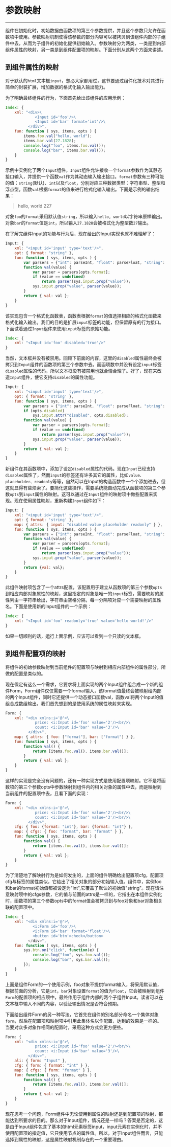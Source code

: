 # 参数映射

---

组件在初始化时，初始数据由函数项的第三个参数提供，并且这个参数只允许在函数项中使用。参数映射机制使得该参数的部分内容可以被拷贝到该组件内部的子组件中去，从而为子组件的初始化提供初始输入。参数映射分为两类，一类是到内部组件属性的映射，另一类是到组件配置项的映射。下面分别从这两个方面来讲述。

## 到组件属性的映射

对于默认的`html`文本框`input`，想必大家都用过，这节要通过组件化技术对其进行简单的封装扩展，增加数据的格式化输入输出能力。

为了明确最终组件的行为，下面首先给出该组件的应用示例：

```js
Index: {
    xml: "<div>\
             <Input id='foo'/>\
             <Input id='bar' format='int'/>\
          </div>",
    fun: function ( sys, items, opts ) {
        items.foo.val("hello, world");
        items.bar.val(27.1828);
        console.log("foo", items.foo.val());
        console.log("bar", items.bar.val());
    }
} 
```

示例中实例化了两个`Input`组件。`Input`组件允许接收一个`format`参数作为其静态接口输入，并提供一个函数`val`作为其动态输入输出接口。`format`参数有三种可能的值：`string`(默认)、`int`以及`float`，分别对应三种数据类型：字符串型、整型和浮点型。函数`val`根据`format`的值来进行格式化输入输出。下面是示例的输出结果：

>hello, world
>227

对象`foo`的`format`采用默认值`string`，所以输入`hello, world`以字符串原样输出。对象`bar`的`format`值是`int`，所以输入`27.1828`会被格式化为整型数`27`输出。

在了解完组件Input的功能与行为后，现在给出的Input实现也就不难理解了：

```js
Input: {
    xml: "<input id='input' type='text'/>",
    opt: { format: "string" },
    fun: function ( sys, items, opts ) {
        var parsers = {"int": parseInt, "float": parseFloat, "string": String};
        function val(value) {
            var parser = parsers[opts.format];
            if (value == undefined)
                return parser(sys.input.prop("value"));
            sys.input.prop("value", parser(value));
        }
        return { val: val };
    }
}
```

该实现包含一个格式化函数表，函数表根据`format`的值选择相应的格式化函数来格式化输入输出。我们的目的是扩展`input`标签的功能，但保留原有的行为接口。下面试着通过`Input`组件来使用`input`标签的原始功能。

```js
Index: {
    xml: "<Input id='foo' disabled='true'/>"
}
```

当然，文本框并没有被禁用。回顾下前面的内容，这里的`disabled`属性最终会被拷贝到`Input`组件的函数项的第三个参数中去。而函项数中并没有设定`input`标签`disabled`属性的代码，所以文本框没有被禁用也就合情合理了。好了，现在来改造`Input`组件，使它支持`disabled`的属性功能。

```js
Input: {
    xml: "<input id='input' type='text'/>",
    opt: { format: 'string' },
    fun: function ( sys, items, opts ) {
        var parsers = {"int": parseInt, "float": parseFloat, "string": String};
        if (opts.disabled)
            sys.input.attr("disabled", opts.disabled);
        function val(value) {
            var parser = parsers[opts.format];
            if (value == undefined)
                return parser(sys.input.prop("value"));
            sys.input.prop("value", parser(value));
        }
        return { val: val };
    }
}
```
新组件在其函数项中，添加了设定`disabled`属性的代码。现在`Input`已经支持`disabled`属性了，然而`input`的标签还有许多其它的属性，比如`value、placeholder、readonly`等等，自然可以在Input的构造函数中一个个添加进去，但这就显得有些烦索了。要简化这些操作，需要系统能自动完成从函数项的第三个参数`opts`到`input`属性的映射。这可以通过在`Input`组件的映射项中做些配置来实现。现在使用属性映射，重新构建`Input`组件如下：

```js
Input: {
    xml: "<input id='input' type='text'/>",
    opt: { format: 'string' },
    map: { attrs: { input: "disabled value placeholder readonly" } },
    fun: function ( sys, items, opts ) {
        var parsers = {"int": parseInt, "float": parseFloat, "string": String};
        function val(value) {
            var parser = parsers[opts.format];
            if (value == undefined)
                return parser(sys.input.prop("value"));
            sys.input.prop("value", parser(value));
        }
        return {val: val};
    }
}
```

此组件映射项包含了一个attrs配置，该配置用于建立从函数项的第三个参数`opts`到相应内部对象属性的映射，这里指定的对象是唯一的`input`标签，需要映射的属性列由一字符串给出，字符串由空格分隔，每一分隔项对应一个需要映射的属性名。下面是使用新的Input组件的一个示例：

```js
Index: {
    xml: "<Input id='foo' readonly='true' value='hello world!'/>"
}
```

如果一切顺利的话，运行上面示例，应该可以看到一个只读的文本框。

## 到组件配置项的映射

将组件的初始参数映射到当前组件的配置项与映射到相应内部组件的属性部分，所做的配置是类似的。

现在假定有这么一个需求，它要求将上面实现的两个Input组件组合成一个新的组件Form，Form组件仅仅需要一个format输入，该format值最终会被映射给内部的两个Input组件，同时它还提供一个动态接口函数val，函数val将两个Input的值组合成数组输出。我们首先想到的是使用系统的属性映射来实现。

```js
Form: {
    xml: "<div xmlns:i='@'>\
             price: <i:Input id='foo' value='2'/><br/>\
             count: <i:Input id='bar' value='3'/>\
          </div>",
    map: { attrs: { foo: ["format"], bar: ["format"] } },
    fun: function ( sys, items, opts ) {
        function val() {
            return [items.foo.val(), items.bar.val()];
        }
        return { val: val };
    }
}
```

这样的实现是完全没有问题的，还有一种实现方式是使用配置项映射。它不是将函数项的第三个参数opts中参数映射到组件内的相关对象的属性中去，而是映射到当前组件的配置项中去，且看下面的实现：

```js
Form: {
    xml: "<div xmlns:i='@'>\
             price: <i:Input id='foo' value='2'/><br/>\
             count: <i:Input id='bar' value='3'/><br/>\
          </div>",
    cfg: { foo: {format: "int"}, bar: {format: "int"} },
    map: { cfgs: { foo: "format", bar: "format" } },
    fun: function ( sys, items, opts ) {
        function val() {
            return [items.foo.val(), items.bar.val()];
        }
        return { val: val };
    }
}
```

为了清楚地了解映射行为是如何发生的，上面的组件明确给出配置项cfg，配置项cfg与标签的属性类似，它给出了相关对象的部分初始输入值。组件中，实例foo和bar的format初始值都被设定为"int",它覆盖了默认的初始值"string"。现在请注意映射项中的cfgs参数，它的值与前面的attrs是一样的，它指出在本组件实例化时，函数项的第三个参数opts中的format值会被拷贝到与foo对象和bar对象相关联的配置项中。

```js
Index: {
    xml: "<div xmlns:i='@'>\
            <i:Form id='foo'/>\
            <i:Form id='bar' format='float'/>\
            <button id='btn'>check</button>
          </div>",
    fun: function ( sys, items, opts ) {
        sys.btn.on("click", function(e) {
            console.log("foo", sys.foo.val());
            console.log("bar", sys.bar.val());
        });
    }
}
```

上面是组件Form的一个使用示例，foo对象不提供format输入，将采用默认值，根据前面的分析，它是`int`，`bar`对象设置`format`的值为`float`，它会被映射到组件`Form`的配置项的相应项中，最终作用于组件内部的两个子组件Input。读者可以在文本框中输入不同的内容，以验证输出情况是否符合预期。

下面给出组件Form的另一种写法，它首先在组件的别名部分命名一个集体对象`form`，然后在配置项和映射项中引用此集体名以作配置，达到的效果是一样的。当要对众多对象作相同的配置时，采用这种方式会更方便些。

```js
Form: {
    xml: "<div xmlns:i='@'>\
             price: <i:Input id='foo' value='2'/><br/>\
             count: <i:Input id='bar' value='3'/>\
          </div>",
    ali: { form: "Input" },
    cfg: { form: { format: "int" } },
    map: { cfgs: { form: "format" } },
    fun: function ( sys, items, opts ) {
        function val() {
            return [items.foo.val(), items.bar.val()];
        }
        return { val: val };
    }
}
```

现在思考一个问题，Form组件中无论使用到属性的映射还是到配置项的映射，都能达到所要求的目的。那么对于Input组件，情况还是一样吗？答案是否定的，这是由于Input组件包含了基本的html元素标签input，input元素在实例化时，并不使用配置项的指定值，它只使用节点的属性值。所以，对于Input组件而言，只能选择到属性的映射，这是属性映射机制存在的一个重要理由。